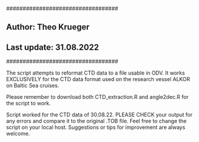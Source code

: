 ##################################
## Author: Theo Krueger
## Last update: 31.08.2022
##################################

The script attempts to reformat CTD data to a file usable in ODV. 
It works EXCLUSIVELY for the CTD data format used on the research vessel ALKOR on Baltic Sea cruises. 

Please remember to download both 
  CTD_extraction.R and angle2dec.R
for the script to work.

Script worked for the CTD data of 30.08.22.
PLEASE CHECK your output for any errors and compare it to the original .TOB file.
Feel free to change the script on your local host.
Suggestions or tips for improvement are always welcome.


